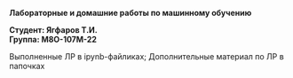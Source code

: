 **Лабораторные и домашние работы по машинному обучению**

**Студент: Ягфаров Т.И.  
Группа: М8О-107М-22**

Выполненные ЛР в ipynb-файликах;
Дополнительные материал по ЛР в папочках
